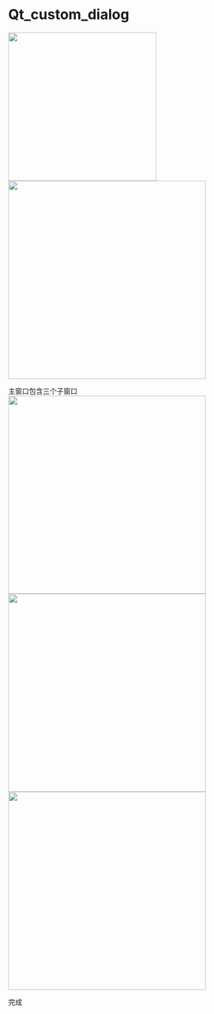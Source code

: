 # Qt_custom_dialog

<img src="https://github.com/rongfengtong/Qt_custom_dialog/assets/89334236/d2f243e0-e365-4ceb-ba13-d3e40cc45d90" width="300px">
<img src="https://github.com/rongfengtong/Qt_custom_dialog/assets/89334236/5293f47a-256f-4b0b-bcea-0e470bcb38ea" width="400px">


主窗口包含三个子窗口  
<img src="https://github.com/rongfengtong/Qt_custom_dialog/assets/89334236/77cb99d9-53cb-40a1-967b-de7b1cd4cd03" width="400px">  
<img src="https://github.com/rongfengtong/Qt_custom_dialog/assets/89334236/8a17a14d-6937-452c-bdac-58f82e4e40fa" width="400px">  
<img src="https://github.com/rongfengtong/Qt_custom_dialog/assets/89334236/a74e7807-9e6c-43c8-988a-a141bd209a5a" width="400px">  


完成





